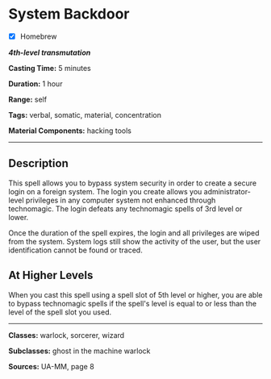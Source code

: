 # System Backdoor

- [x] Homebrew

***4th-level transmutation***

**Casting Time:** 5 minutes

**Duration:** 1 hour

**Range:** self

**Tags:** verbal, somatic, material, concentration

**Material Components:** hacking tools

---

## Description
This spell allows you to bypass system security in order to create a secure login on a foreign system. The login you create allows you administrator-level privileges in any computer system not enhanced through technomagic. The login defeats any technomagic spells of 3rd level or lower.

Once the duration of the spell expires, the login and all privileges are wiped from the system. System logs still show the activity of the user, but the user identification cannot be found or traced.

## At Higher Levels
When you cast this spell using a spell slot of 5th level or higher, you are able to bypass technomagic spells if the spell's level is equal to or less than the level of the spell slot you used.

---

**Classes:** warlock, sorcerer, wizard

**Subclasses:** ghost in the machine warlock

**Sources:** UA-MM, page 8
